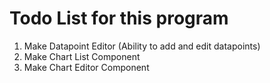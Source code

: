 # Todo List for this program

1. Make Datapoint Editor (Ability to add and edit datapoints)
2. Make Chart List Component
3. Make Chart Editor Component